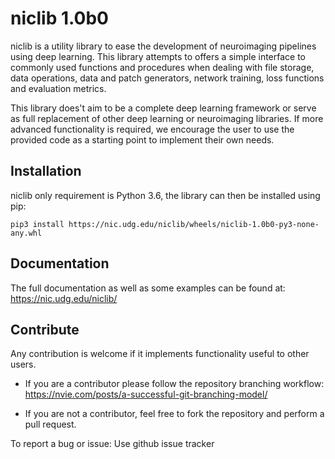 # niclib 1.0b0

niclib is a utility library to ease the development of neuroimaging pipelines using deep learning.
This library attempts to offers a simple interface to commonly used functions and procedures when dealing with
file storage, data operations, data and patch generators, network training, loss functions and evaluation metrics.

This library does't aim to be a complete deep learning framework or serve as full replacement of other deep learning
or neuroimaging libraries.
If more advanced functionality is required, we encourage the user to use the provided code as a starting point to
implement their own needs.

## Installation
niclib only requirement is Python 3.6, the library can then be installed using pip:

```
pip3 install https://nic.udg.edu/niclib/wheels/niclib-1.0b0-py3-none-any.whl
```

## Documentation

The full documentation as well as some examples can be found at: https://nic.udg.edu/niclib/

## Contribute

Any contribution is welcome if it implements functionality useful to other users.

* If you are a contributor please follow the repository branching workflow: 
    https://nvie.com/posts/a-successful-git-branching-model/

* If you are not a contributor, feel free to fork the repository and perform a pull request.

To report a bug or issue: Use github issue tracker

